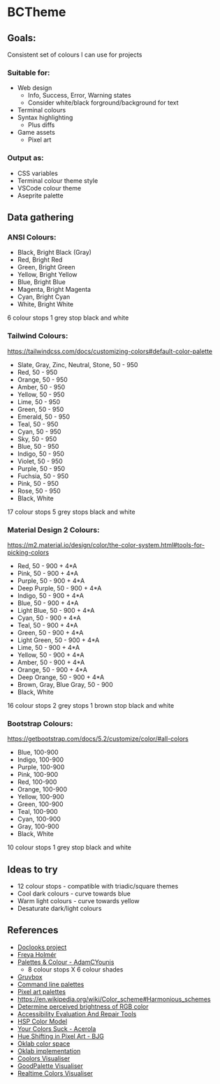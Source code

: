 # BCTheme

## Goals:

Consistent set of colours I can use for projects

### Suitable for:

- Web design
  - Info, Success, Error, Warning states
  - Consider white/black forground/background for text
- Terminal colours
- Syntax highlighting
  - Plus diffs
- Game assets
  - Pixel art

### Output as:

- CSS variables
- Terminal colour theme style
- VSCode colour theme
- Aseprite palette

## Data gathering

### ANSI Colours:

- Black, Bright Black (Gray)
- Red, Bright Red
- Green, Bright Green
- Yellow, Bright Yellow
- Blue, Bright Blue
- Magenta, Bright Magenta
- Cyan, Bright Cyan
- White, Bright White

6 colour stops
1 grey stop
black and white

### Tailwind Colours:

https://tailwindcss.com/docs/customizing-colors#default-color-palette

- Slate, Gray, Zinc, Neutral, Stone, 50 - 950
- Red, 50 - 950
- Orange, 50 - 950
- Amber, 50 - 950
- Yellow, 50 - 950
- Lime, 50 - 950
- Green, 50 - 950
- Emerald, 50 - 950
- Teal, 50 - 950
- Cyan, 50 - 950
- Sky, 50 - 950
- Blue, 50 - 950
- Indigo, 50 - 950
- Violet, 50 - 950
- Purple, 50 - 950
- Fuchsia, 50 - 950
- Pink, 50 - 950
- Rose, 50 - 950
- Black, White

17 colour stops
5 grey stops
black and white

### Material Design 2 Colours:

https://m2.material.io/design/color/the-color-system.html#tools-for-picking-colors

- Red, 50 - 900 + 4\*A
- Pink, 50 - 900 + 4\*A
- Purple, 50 - 900 + 4\*A
- Deep Purple, 50 - 900 + 4\*A
- Indigo, 50 - 900 + 4\*A
- Blue, 50 - 900 + 4\*A
- Light Blue, 50 - 900 + 4\*A
- Cyan, 50 - 900 + 4\*A
- Teal, 50 - 900 + 4\*A
- Green, 50 - 900 + 4\*A
- Light Green, 50 - 900 + 4\*A
- Lime, 50 - 900 + 4\*A
- Yellow, 50 - 900 + 4\*A
- Amber, 50 - 900 + 4\*A
- Orange, 50 - 900 + 4\*A
- Deep Orange, 50 - 900 + 4\*A
- Brown, Gray, Blue Gray, 50 - 900
- Black, White

16 colour stops
2 grey stops
1 brown stop
black and white

### Bootstrap Colours:

https://getbootstrap.com/docs/5.2/customize/color/#all-colors

- Blue, 100-900
- Indigo, 100-900
- Purple, 100-900
- Pink, 100-900
- Red, 100-900
- Orange, 100-900
- Yellow, 100-900
- Green, 100-900
- Teal, 100-900
- Cyan, 100-900
- Gray, 100-900
- Black, White

10 colour stops
1 grey stop
black and white

## Ideas to try

- 12 colour stops - compatible with triadic/square themes
- Cool dark colours - curve towards blue
- Warm light colours - curve towards yellow
- Desaturate dark/light colours

## References

- [Doclooks project](https://github.com/bencoveney/doclooks)
- [Freya Holmér](https://www.youtube.com/@acegikmo)
- [Palettes & Colour - AdamCYounis](https://www.youtube.com/watch?v=hkrK65FPmDI)
  - 8 colour stops X 6 colour shades
- [Gruvbox](https://github.com/morhetz/gruvbox)
- [Command line palettes](https://gogh-co.github.io/Gogh/)
- [Pixel art palettes](https://lospec.com/palette-list)
- https://en.wikipedia.org/wiki/Color_scheme#Harmonious_schemes
- [Determine perceived brightness of RGB color](https://stackoverflow.com/questions/596216/formula-to-determine-perceived-brightness-of-rgb-color)
- [Accessibility Evaluation And Repair Tools](https://www.w3.org/TR/AERT/#color-contrast)
- [HSP Color Model](https://alienryderflex.com/hsp.html)
- [Your Colors Suck - Acerola](https://www.youtube.com/watch?v=fv-wlo8yVhk)
- [Hue Shifting in Pixel Art - BJG](https://www.youtube.com/watch?v=PNtMAxYaGyg)
- [Oklab color space](https://bottosson.github.io/posts/oklab/)
- [Oklab implementation](https://github.com/Evercoder/culori/tree/main/src/oklab)
- [Coolors Visualiser](https://coolors.co/visualizer/)
- [GoodPalette Visualiser](https://goodpalette.io/)
- [Realtime Colors Visualiser](https://www.realtimecolors.com/)
